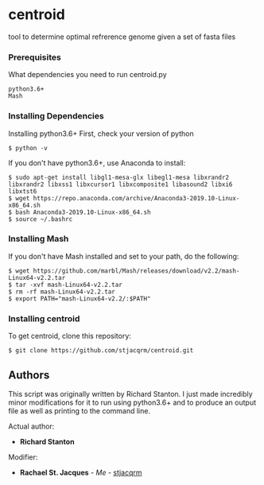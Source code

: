 # centroid
tool to determine optimal refrerence genome given a set of fasta files

### Prerequisites

What dependencies you need to run centroid.py

```
python3.6+
Mash
```

### Installing Dependencies

Installing python3.6+
First, check your version of python

```
$ python -v
```

If you don't have python3.6+, use Anaconda to install:

```
$ sudo apt-get install libgl1-mesa-glx libegl1-mesa libxrandr2 libxrandr2 libxss1 libxcursor1 libxcomposite1 libasound2 libxi6 libxtst6
$ wget https://repo.anaconda.com/archive/Anaconda3-2019.10-Linux-x86_64.sh
$ bash Anaconda3-2019.10-Linux-x86_64.sh
$ source ~/.bashrc
```

### Installing Mash

If you don't have Mash installed and set to your path, do the following:

```
$ wget https://github.com/marbl/Mash/releases/download/v2.2/mash-Linux64-v2.2.tar
$ tar -xvf mash-Linux64-v2.2.tar
$ rm -rf mash-Linux64-v2.2.tar
$ export PATH="mash-Linux64-v2.2/:$PATH"
```

### Installing centroid

To get centroid, clone this repository:

```
$ git clone https://github.com/stjacqrm/centroid.git
```

## Authors

This script was originally written by Richard Stanton. I just made incredibly minor modifications for it to run using python3.6+ and to produce an output file as well as printing to the command line.


Actual author:
* **Richard Stanton** 

Modifier:
* **Rachael St. Jacques** - *Me* - [stjacqrm](https://github.com/stjacqrm)
